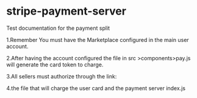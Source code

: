 # stripe-payment-server

Test documentation for the payment split 

1.Remember You must have the Marketplace configured in the main user account.

2.After having the account configured the file in src >components>pay.js will generate the card token to charge.

3.All sellers must authorize through the link:

4.the file that will charge the user card and the payment server index.js

